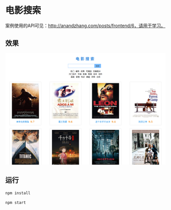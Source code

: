 # 电影搜索

案例使用的API可见：http://anandzhang.com/posts/frontend/6，请用于学习。

## 效果

![效果](https://raw.githubusercontent.com/anandzhang/microproject-react/master/readme-img/movie-search.png)


## 运行

```shell
npm install
```

```shell
npm start
```
